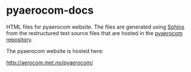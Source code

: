 # pyaerocom-docs

HTML files for pyaerocom website. The files are generated using [Sphinx](http://www.sphinx-doc.org/en/master/) from the restructured text source files that are hosted in the [pyaerocom repository](https://github.com/metno/pyaerocom/tree/master/docs).

The pyaerocom website is hosted here:

http://aerocom.met.no/pyaerocom/


